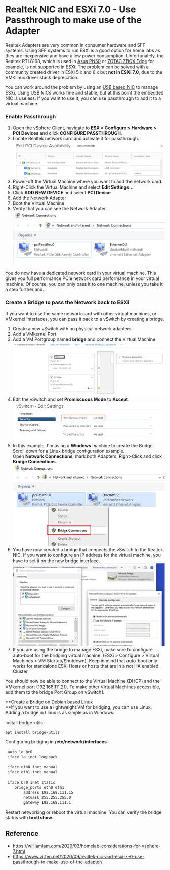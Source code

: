 
# Realtek NIC and ESXi 7.0 - Use Passthrough to make use of the Adapter

Realtek Adapters are very common in consumer hardware and SFF systems. Using SFF systems to run ESXi is a good option for home labs as they are inexpensive and have a low power consumption. Unfortunately, the Realtek RTL8168, which is used in [Asus PN50](https://www.virten.net/2020/09/esxi-on-amd-ryzen-based-asus-pn50/) or [ZOTAC ZBOX Edge](https://www.virten.net/2020/08/esxi-on-zotac-zbox-edge-m-series-10th-gen-intel-cpu/) for example, is not supported in ESXi. The problem can be solved with a community created driver in ESXi 5.x and 6.x but **not in ESXi 7.0**, due to the VMKlinux driver stack deprecation.

You can work around the problem by using an [USB based NIC](https://www.virten.net/2020/04/how-to-add-the-usb-nic-fling-to-esxi-7-0-base-image/) to manage ESXi. Using USB NICs works fine and stable, but at this point the embedded NIC is useless. If you want to use it, you can use passthrough to add it to a virtual machine.

### Enable Passthrough

1.  Open the vSphere Client, navigate to **ESX > Configure > Hardware > PCI Devices** and click **CONFIGURE PASSTHROUGH**.
2.  Locate Realtek network card and activate it for passthrough.  
    ![](./img/esxi-passthrough-rtl8168.png)
3.  Power-off the Virtual Machine where you want to add the network card.
4.  Right-Click the Virtual Machine and select **Edit Settings...**
5.  Click **ADD NEW DEVICE** and select **PCI Device**
6.  Add the Network Adapter
7.  Boot the Virtual Machine
8.  Verify that you can see the Network Adapter  
    ![](./img/passthru-nic-in-windows.png)

You do now have a dedicated network card in your virtual machine. This gives you full performance PCIe network card performance in your virtual machine. Of course, you can only pass it to one machine, unless you take it a step further and...

### Create a Bridge to pass the Network back to ESXi

If you want to use the same network card with other virtual machines, or VMkernel interfaces, you can pass it back to a vSwitch by creating a bridge.

1.  Create a new vSwitch with no physical network adapters.
2.  Add a VMkernel Port
3.  Add a VM Portgroup named **bridge** and connect the Virtual Machine  
    ![](./img/vswitch-for-bridged-networking.png)
4.  Edit the vSwitch and set **Promiscuous Mode** to **Accept**.  
    ![](./img/vswitch-promiscuous-mode.png)
5.  In this example, I'm using a **Windows** machine to create the Bridge. Scroll down for a Linux bridge configuration example.  
    Open **Network Connections**, mark both Adapters, Right-Click and click **Bridge Connections**.  
    ![](./img/bridge-connections-windows.png)
6.  You have now created a bridge that connects the vSwitch to the Realtek NIC. If you want to configure an IP address for the virtual machine, you have to set it on the new bridge interface.  
    ![](./img/bridge-connections-windows-configure-bridge.png)
7.  If you are using the bridge to manage ESXi, make sure to configure auto-boot for the bridging virtual machine. (ESXi > Configure > Virtual Machines > VM Startup/Shutdown). Keep in mind that auto-boot only works for standalone ESXi Hosts or hosts that are in a not HA enabled Cluster.

You should now be able to connect to the Virtual Machine (DHCP) and the VMkernel port (192.168.111.21). To make other Virtual Machines accessible, add them to the bridge Port Group on vSwitch1.

**Create a Bridge on Debian based Linux  
**If you want to use a lightweight VM for bridging, you can use Linux. Adding a bridge in Linux is as simple as in Windows:

Install bridge-utils

```shell
apt install bridge-utils
```

Configuring bridging in **/etc/network/interfaces**

```shell
 auto lo br0
 iface lo inet loopback

 iface eth0 inet manual
 iface eth1 inet manual

 iface br0 inet static
    bridge_ports eth0 eth1
        address 192.168.111.15
        netmask 255.255.255.0
        gateway 192.168.111.1
```

Restart networking or reboot the virtual machine. You can verify the bridge status with **brctl show**.

## Reference

* https://williamlam.com/2020/03/homelab-considerations-for-vsphere-7.html
* https://www.virten.net/2020/09/realtek-nic-and-esxi-7-0-use-passthrough-to-make-use-of-the-adapter/
